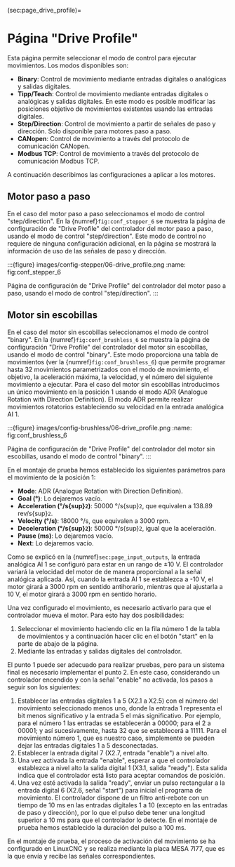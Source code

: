 (sec:page_drive_profile)=
# Página "Drive Profile" 

Esta página permite seleccionar el modo de control para ejecutar
movimientos. Los modos disponibles son:

- **Binary**: Control de movimiento mediante entradas digitales o
    analógicas y salidas digitales.
- **Tipp/Teach**: Control de movimiento mediante entradas digitales o
    analógicas y salidas digitales. En este modo es posible modificar
    las posiciones objetivo de movimientos existentes usando las
    entradas digitales.
- **Step/Direction**: Control de movimiento a partir de señales de
    paso y dirección. Solo disponible para motores paso a paso.
- **CANopen**: Control de movimiento a través del protocolo de
    comunicación CANopen.
- **Modbus TCP**: Control de movimiento a través del protocolo de
    comunicación Modbus TCP.

A continuación describimos las configuraciones a aplicar a los motores.

## Motor paso a paso

En el caso del motor paso a paso seleccionamos el modo de control
"step/direction". En la {numref}`fig:conf_stepper_6` se muestra la página de configuración de "Drive
Profile" del controlador del motor paso a paso, usando el modo de
control "step/direction". Este modo de control no requiere de ninguna
configuración adicional, en la página se mostrará la información de uso
de las señales de paso y dirección.

:::{figure} images/config-stepper/06-drive_profile.png
:name: fig:conf_stepper_6

Página de configuración de "Drive Profile" del controlador del motor paso a paso, usando el modo de control "step/direction".
:::

## Motor sin escobillas

En el caso del motor sin escobillas seleccionamos el modo de control
"binary". En la {numref}`fig:conf_brushless_6` se muestra la página de configuración "Drive Profile"
del controlador del motor sin escobillas, usando el modo de control
"binary". Este modo proporciona una tabla de movimientos (ver la
{numref}`fig:conf_brushless_6`) que permite
programar hasta 32 movimientos parametrizados con el modo de movimiento,
el objetivo, la aceleración máxima, la velocidad, y el número del
siguiente movimiento a ejecutar. Para el caso del motor sin escobillas
introducimos un único movimiento en la posición 1 usando el modo ADR
(Analogue Rotation with Direction Definition). El modo ADR permite
realizar movimientos rotatorios estableciendo su velocidad en la entrada
analógica AI 1.

:::{figure} images/config-brushless/06-drive_profile.png
:name: fig:conf_brushless_6

Página de configuración de "Drive Profile" del controlador del motor sin escobillas, usando el modo de control "binary".
:::

En el montaje de prueba hemos establecido los siguientes parámetros para
el movimiento de la posición 1:

- **Mode**: ADR (Analogue Rotation with Direction Definition).
- **Goal (°)**: Lo dejaremos vacío.
- **Acceleration (°/s{sup}`2`)**: 50000 °/s{sup}`2`, que equivalen a 138.89
    rev/s{sup}`2`.
- **Velocity (°/s)**: 18000 °/s, que equivalen a 3000 rpm.
- **Deceleration (°/s{sup}`2`)**: 50000 °/s{sup}`2`, igual que la aceleración.
- **Pause (ms)**: Lo dejaremos vacío.
- **Next**: Lo dejaremos vacío.

Como se explicó en la {numref}`sec:page_input_outputs`, la entrada analógica AI 1 se configuró para estar en un
rango de ±10 V. El controlador variará la velocidad del motor de de
manera proporcional a la señal analógica aplicada. Así, cuando la
entrada AI 1 se establezca a -10 V, el motor girará a 3000 rpm en
sentido antihorario, mientras que al ajustarla a 10 V, el motor girará a
3000 rpm en sentido horario.

Una vez configurado el movimiento, es necesario activarlo para que el
controlador mueva el motor. Para esto hay dos posibilidades:

1. Seleccionar el movimiento haciendo clic en la fila número 1 de la
    tabla de movimientos y a continuación hacer clic en el botón
    "start" en la parte de abajo de la página.
2. Mediante las entradas y salidas digitales del controlador.

El punto 1 puede ser adecuado para realizar pruebas, pero para un
sistema final es necesario implementar el punto 2. En este caso,
considerando un controlador encendido y con la señal "enable" no
activada, los pasos a seguir son los siguientes:

1. Establecer las entradas digitales 1 a 5 (X2.1 a X2.5) con el número
    del movimiento seleccionado menos uno, donde la entrada 1 representa
    el bit menos significativo y la entrada 5 el más significativo. Por
    ejemplo, para el número 1 las entradas se establecerán a 00000; para
    el 2 a 00001; y así sucesivamente, hasta 32 que se establecerá
    a 11111. Para el movimiento número 1, que es nuestro caso,
    simplemente se pueden dejar las entradas digitales 1 a 5
    desconectadas.
2. Establecer la entrada digital 7 (X2.7, entrada "enable") a nivel
    alto.
3. Una vez activada la entrada "enable", esperar a que el controlador
    establezca a nivel alto la salida digital 1 (X3.1, salida
    "ready"). Esta salida indica que el controlador está listo para
    aceptar comandos de posición.
4. Una vez esté activada la salida "ready", enviar un pulso
    rectangular a la entrada digital 6 (X2.6, señal "start") para
    inicial el programa de movimiento. El controlador dispone de un
    filtro anti-rebote con un tiempo de 10 ms en las entradas digitales
    1 a 10 (excepto en las entradas de paso y dirección), por lo que el
    pulso debe tener una longitud superior a 10 ms para que el
    controlador lo detecte. En el montaje de prueba hemos establecido la
    duración del pulso a 100 ms.

En el montaje de prueba, el proceso de activación del movimiento se ha
configurado en LinuxCNC y se realiza mediante la placa MESA 7I77, que es
la que envía y recibe las señales correspondientes.
